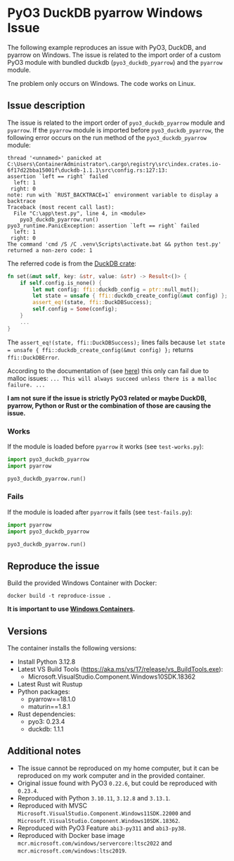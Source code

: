 # PyO3 DuckDB pyarrow Windows Issue

The following example reproduces an issue with PyO3, DuckDB, and pyarrow on Windows. The issue is related to the import order of a custom PyO3 module with bundled duckdb (`pyo3_duckdb_pyarrow`) and the `pyarrow` module.

Tne problem only occurs on Windows. The code works on Linux.

## Issue description

The issue is related to the import order of `pyo3_duckdb_pyarrow` module and `pyarrow`. If the `pyarrow` module is imported before `pyo3_duckdb_pyarrow`, the following error occurs on the run method of the `pyo3_duckdb_pyarrow` module:
```
thread '<unnamed>' panicked at C:\Users\ContainerAdministrator\.cargo\registry\src\index.crates.io-6f17d22bba15001f\duckdb-1.1.1\src\config.rs:127:13:
assertion `left == right` failed
  left: 1
 right: 0
note: run with `RUST_BACKTRACE=1` environment variable to display a backtrace
Traceback (most recent call last):
  File "C:\app\test.py", line 4, in <module>
    pyo3_duckdb_pyarrow.run()
pyo3_runtime.PanicException: assertion `left == right` failed
  left: 1
 right: 0
The command 'cmd /S /C .venv\Scripts\activate.bat && python test.py' returned a non-zero code: 1
```

The referred code is from the [DuckDB crate](https://github.com/duckdb/duckdb-rs/blob/2bd811e7b1b7398c4f461de4de263e629572dc90/crates/duckdb/src/config.rs#L127):
```rust
fn set(&mut self, key: &str, value: &str) -> Result<()> {
    if self.config.is_none() {
        let mut config: ffi::duckdb_config = ptr::null_mut();
        let state = unsafe { ffi::duckdb_create_config(&mut config) };
        assert_eq!(state, ffi::DuckDBSuccess);
        self.config = Some(config);
    }
    ...
}
```

The `assert_eq!(state, ffi::DuckDBSuccess);` lines fails because `let state = unsafe { ffi::duckdb_create_config(&mut config) };` returns `ffi::DuckDBError`.  

According to the documentation of (see [here](https://github.com/duckdb/duckdb-rs/blob/2bd811e7b1b7398c4f461de4de263e629572dc90/crates/libduckdb-sys/src/bindgen_bundled_version.rs#L2486)) this only can fail due to malloc issues: `... This will always succeed unless there is a malloc failure. ...`

**I am not sure if the issue is strictly PyO3 related or maybe DuckDB, pyarrow, Python or Rust or the combination of those are causing the issue.**

### Works

If the module is loaded before `pyarrow` it works (see `test-works.py`):
```python
import pyo3_duckdb_pyarrow
import pyarrow

pyo3_duckdb_pyarrow.run()
```

### Fails

If the module is loaded after `pyarrow` it fails (see `test-fails.py`):
```python
import pyarrow
import pyo3_duckdb_pyarrow

pyo3_duckdb_pyarrow.run()
```

## Reproduce the issue

Build the provided Windows Container with Docker: 
```
docker build -t reproduce-issue .
```

**It is important to use [Windows Containers](https://learn.microsoft.com/en-us/virtualization/windowscontainers/quick-start/set-up-environment?tabs=dockerce).**

## Versions

The container installs the following versions:
- Install Python 3.12.8
- Latest VS Build Tools (https://aka.ms/vs/17/release/vs_BuildTools.exe):
  - Microsoft.VisualStudio.Component.Windows10SDK.18362
- Latest Rust wit Rustup
- Python packages:
  - pyarrow==18.1.0
  - maturin==1.8.1
- Rust dependencies:
  - pyo3: 0.23.4
  - duckdb: 1.1.1

## Additional notes
- The issue cannot be reproduced on my home computer, but it can be reproduced on my work computer and in the provided container.
- Original issue found with PyO3 `0.22.6`, but could be reproduced with `0.23.4`.
- Reproduced with Python `3.10.11`, `3.12.8` and `3.13.1`.
- Reproduced with MVSC `Microsoft.VisualStudio.Component.Windows11SDK.22000` and `Microsoft.VisualStudio.Component.Windows10SDK.18362`.
- Reproduced with PyO3 Feature `abi3-py311` and `abi3-py38`.
- Reproduced with Docker base image `mcr.microsoft.com/windows/servercore:ltsc2022` and `mcr.microsoft.com/windows:ltsc2019`.